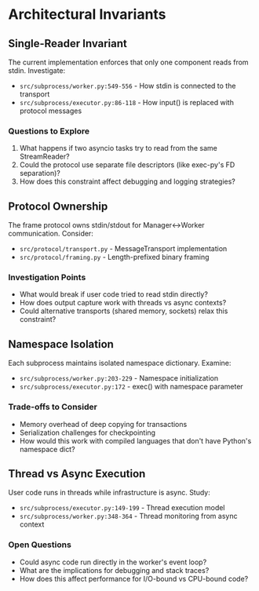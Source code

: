 # Architectural Invariants

## Single-Reader Invariant

The current implementation enforces that only one component reads from stdin. Investigate:

- `src/subprocess/worker.py:549-556` - How stdin is connected to the transport
- `src/subprocess/executor.py:86-118` - How input() is replaced with protocol messages

### Questions to Explore

1. What happens if two asyncio tasks try to read from the same StreamReader?
2. Could the protocol use separate file descriptors (like exec-py's FD separation)?
3. How does this constraint affect debugging and logging strategies?

## Protocol Ownership

The frame protocol owns stdin/stdout for Manager↔Worker communication. Consider:

- `src/protocol/transport.py` - MessageTransport implementation
- `src/protocol/framing.py` - Length-prefixed binary framing

### Investigation Points

- What would break if user code tried to read stdin directly?
- How does output capture work with threads vs async contexts?
- Could alternative transports (shared memory, sockets) relax this constraint?

## Namespace Isolation

Each subprocess maintains isolated namespace dictionary. Examine:

- `src/subprocess/worker.py:203-229` - Namespace initialization
- `src/subprocess/executor.py:172` - exec() with namespace parameter

### Trade-offs to Consider

- Memory overhead of deep copying for transactions
- Serialization challenges for checkpointing
- How would this work with compiled languages that don't have Python's namespace dict?

## Thread vs Async Execution

User code runs in threads while infrastructure is async. Study:

- `src/subprocess/executor.py:149-199` - Thread execution model
- `src/subprocess/worker.py:348-364` - Thread monitoring from async context

### Open Questions

- Could async code run directly in the worker's event loop?
- What are the implications for debugging and stack traces?
- How does this affect performance for I/O-bound vs CPU-bound code?